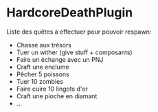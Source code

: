# HardcoreDeathPlugin

Liste des quêtes à effectuer pour pouvoir respawn:

- Chasse aux trésors
- Tuer un wither (give stuff + composants)
- Faire un échange avec un PNJ
- Craft une enclume
- Pêcher 5 poissons
- Tuer 10 zombies
- Faire cuire 10 lingots d'or
- Craft une pioche en diamant
- ...
